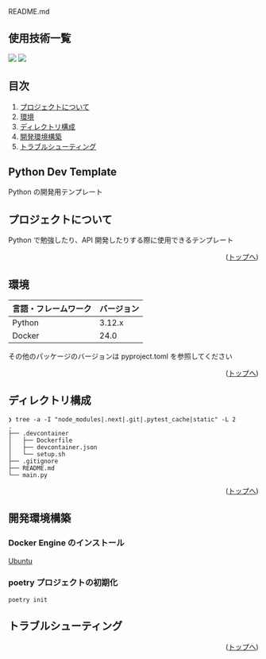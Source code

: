 README.md
<div id="top"></div>

## 使用技術一覧

<!-- シールド一覧 -->
<p style="display: inline">
  <img src="https://camo.qiitausercontent.com/eb8e0216005c7badaaa4bf7eb2be4d177990d747/68747470733a2f2f696d672e736869656c64732e696f2f62616467652f2d507974686f6e2d4632433633432e7376673f6c6f676f3d707974686f6e267374796c653d666f722d7468652d6261646765">
  <img src="https://img.shields.io/badge/-Docker-000000.svg?logo=docker&style=for-the-badge">
</p>

## 目次

1. [プロジェクトについて](#プロジェクトについて)
2. [環境](#環境)
3. [ディレクトリ構成](#ディレクトリ構成)
4. [開発環境構築](#開発環境構築)
5. [トラブルシューティング](#トラブルシューティング)

<!-- プロジェクト名を記載 -->
## Python Dev Template

Python の開発用テンプレート

<!-- プロジェクトについて -->

## プロジェクトについて

Python で勉強したり、API 開発したりする際に使用できるテンプレート

<!-- プロジェクトの概要を記載 -->

<p align="right">(<a href="#top">トップへ</a>)</p>

## 環境

<!-- 言語、フレームワーク、ミドルウェア、インフラの一覧とバージョンを記載 -->

| 言語・フレームワーク  | バージョン |
| --------------------- | ---------- |
| Python                | 3.12.x     |
| Docker                | 24.0       |

その他のパッケージのバージョンは pyproject.toml を参照してください

<p align="right">(<a href="#top">トップへ</a>)</p>

## ディレクトリ構成

<!-- Treeコマンドを使ってディレクトリ構成を記載 -->

```shell
❯ tree -a -I "node_modules|.next|.git|.pytest_cache|static" -L 2
.
├── .devcontainer
│   ├── Dockerfile
│   ├── devcontainer.json
│   └── setup.sh
├── .gitignore
├── README.md
└── main.py
```

<p align="right">(<a href="#top">トップへ</a>)</p>

## 開発環境構築

<!-- コンテナの作成方法、パッケージのインストール方法など、開発環境構築に必要な情報を記載 -->

### Docker Engine のインストール

[Ubuntu](https://docs.docker.com/engine/install/ubuntu/)

### poetry プロジェクトの初期化

```shell
poetry init
```


## トラブルシューティング

<p align="right">(<a href="#top">トップへ</a>)</p>